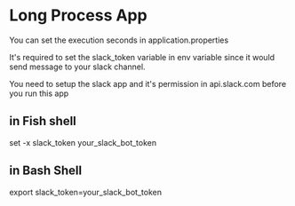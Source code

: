 # Long Process App
You can set the execution seconds in application.properties

It's required to set the slack_token variable in env variable since it would send message to your slack channel.

You need to setup the slack app and it's permission in api.slack.com before you run this app

## in Fish shell
set -x slack_token your_slack_bot_token

## in Bash Shell
export slack_token=your_slack_bot_token
